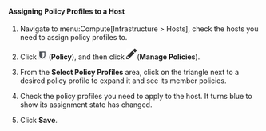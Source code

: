 #### Assigning Policy Profiles to a Host

1.  Navigate to menu:Compute\[Infrastructure \> Hosts\], check the hosts
    you need to assign policy profiles to.

2.  Click ![image](/images/1941.png) (**Policy**), and then click
    ![image](/images/1851.png)(**Manage Policies**).

3.  From the **Select Policy Profiles** area, click on the triangle next
    to a desired policy profile to expand it and see its member
    policies.

4.  Check the policy profiles you need to apply to the host. It turns
    blue to show its assignment state has changed.

5.  Click **Save**.
